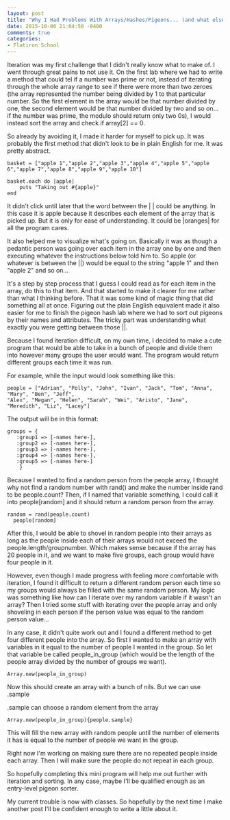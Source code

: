```yaml
---
layout: post
title: "Why I Had Problems With Arrays/Hashes/Pigeons... (and what else I learned)"
date: 2015-10-06 21:04:50 -0400
comments: true
categories: 
- Flatiron School
---
```

Iteration was my first challenge that I didn't really know what to make of. I went through great pains to not use it. On the first lab where we had to write a method that could tel if a number was prime or not, instead of iterating through the whole array range to see if there were more than two zeroes (the array represented the number being divided by 1 to that particular number. So the first element in the array would be that number divided by one, the second element would be that number divided by two and so on... if the number was prime, the modulo should return only two 0s), I would instead sort the array and check if array[2] == 0. 

So already by avoiding it, I made it harder for myself to pick up. It was probably the first method that didn't look to be in plain English for me. It was pretty abstract.

```
basket = ["apple 1","apple 2","apple 3","apple 4","apple 5","apple 6","apple 7","apple 8","apple 9","apple 10"]

basket.each do |apple|
    puts "Taking out #{apple}"
end
```
It didn't click until later that the word between the | | could be anything. In this case it is apple because it describes each element of the array that is picked up. But it is only for ease of understanding. It could be |oranges| for all the program cares. 

It also helped me to visualize what's going on. Basically it was as though a pedantic person was going over each item in the array one by one and then executing whatever the instructions below told him to. So apple (or whatever is between the ||) would be equal to the string "apple 1" and then "apple 2" and so on...

It's a step by step process that I guess I could read as for each item in the array, do this to that item. And that started to make it clearer for me rather than what I thinking before. That it was some kind of magic thing that did something all at once. Figuring out the plain English equivalent made it also easier for me to finish the pigeon hash lab where we had to sort out pigeons by their names and attributes. The tricky part was understanding what exactly you were getting between those ||. 

Because I found iteration difficult, on my own time, I decided to make a cute program that would be able to take in a bunch of people and divide them into however many groups the user would want. The program would return different groups each time it was run.

For example, while the input would look something like this:

```
people = ["Adrian", "Polly", "John", "Ivan", "Jack", "Tom", "Anna", "Mary", "Ben", "Jeff",
"Alex", "Megan", "Helen", "Sarah", "Wei", "Aristo", "Jane", "Meredith", "Liz", "Lacey"]
```

The output will be in this format:
```
groups = {
   :group1 => [-names here-],
   :group2 => [-names here-],
   :group3 => [-names here-],
   :group4 => [-names here-],
   :group5 => [-names here-]
    }

```
Because I wanted to find a random person from the people array, I thought why not find a random number with rand() and make the number inside rand to be people.count? Then, if I named that variable something, I could call it into people[random] and it should return a random person from the array.

```
random = rand(people.count)
  people[random]

```
After this, I would be able to shovel in random people into their arrays as long as the people inside each of their arrays would not exceed the people.length/groupnumber. Which makes sense because if the array has 20 people in it, and we want to make five groups, each group would have four people in it.

However, even though I made progress with feeling more comfortable with iteration, I found it difficult to return a different random person each time so my groups would always be filled with the same random person. My logic was something like how can I iterate over my random variable if it wasn't an array? Then I tried some stuff with iterating over the people array and only shoveling in each person if the person value was equal to the random person value...

In any case, it didn't quite work out and I found a different method to get four different people into the array. So first I wanted to make an array with variables in it equal to the number of people I wanted in the group. So let that variable be called people_in_group (which would be the length of the people array divided by the number of groups we want).

```
Array.new(people_in_group)

```
Now this should create an array with a bunch of nils. But we can use .sample

.sample can choose a random element from the array

```
Array.new(people_in_group){people.sample}

```
This will fill the new array with random people until the number of elements it has is equal to the number of people we want in the group.

Right now I'm working on making sure there are no repeated people inside each array. Then I will make sure the people do not repeat in each group.

So hopefully completing this mini program will help me out further with iteration and sorting. In any case, maybe I'll be qualified enough as an entry-level pigeon sorter.

My current trouble is now with classes. So hopefully by the next time I make another post I'll be confident enough to write a little about it.